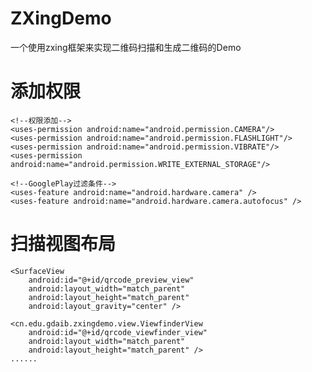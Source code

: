 # ZXingDemo
一个使用zxing框架来实现二维码扫描和生成二维码的Demo
# 添加权限
    <!--权限添加-->
    <uses-permission android:name="android.permission.CAMERA"/>
    <uses-permission android:name="android.permission.FLASHLIGHT"/>
    <uses-permission android:name="android.permission.VIBRATE"/>
    <uses-permission android:name="android.permission.WRITE_EXTERNAL_STORAGE"/>

    <!--GooglePlay过滤条件-->
    <uses-feature android:name="android.hardware.camera" />
    <uses-feature android:name="android.hardware.camera.autofocus" />
# 扫描视图布局
<?xml version="1.0" encoding="utf-8"?>
<RelativeLayout xmlns:android="http://schemas.android.com/apk/res/android"
    android:orientation="vertical"
    android:layout_width="match_parent"
    android:layout_height="match_parent">

    <SurfaceView
        android:id="@+id/qrcode_preview_view"
        android:layout_width="match_parent"
        android:layout_height="match_parent"
        android:layout_gravity="center" />

    <cn.edu.gdaib.zxingdemo.view.ViewfinderView
        android:id="@+id/qrcode_viewfinder_view"
        android:layout_width="match_parent"
        android:layout_height="match_parent" />
    ......
</RelativeLayout>
